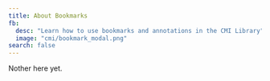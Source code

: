 ```yaml
---
title: About Bookmarks
fb:
  desc: "Learn how to use bookmarks and annotations in the CMI Library"
  image: "cmi/bookmark_modal.png"
search: false
---
```


Nother here yet.

